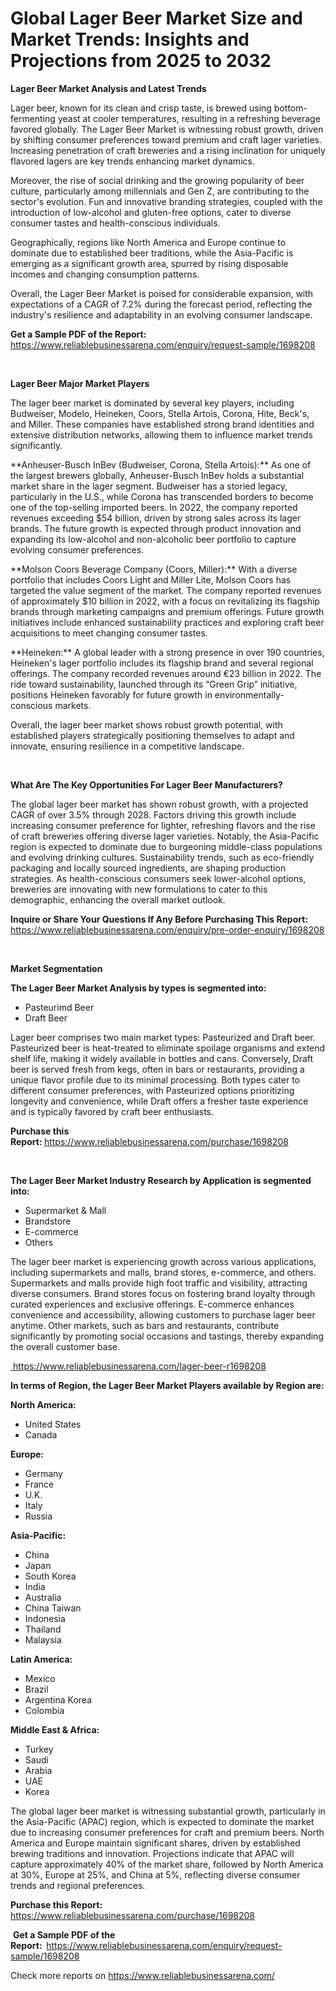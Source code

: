 <p><h1>Global Lager Beer Market Size and Market Trends: Insights and Projections from 2025 to 2032</h1></p><p><strong>Lager Beer Market Analysis and Latest Trends</strong></p>
<p><p>Lager beer, known for its clean and crisp taste, is brewed using bottom-fermenting yeast at cooler temperatures, resulting in a refreshing beverage favored globally. The Lager Beer Market is witnessing robust growth, driven by shifting consumer preferences toward premium and craft lager varieties. Increasing penetration of craft breweries and a rising inclination for uniquely flavored lagers are key trends enhancing market dynamics.</p><p>Moreover, the rise of social drinking and the growing popularity of beer culture, particularly among millennials and Gen Z, are contributing to the sector's evolution. Fun and innovative branding strategies, coupled with the introduction of low-alcohol and gluten-free options, cater to diverse consumer tastes and health-conscious individuals. </p><p>Geographically, regions like North America and Europe continue to dominate due to established beer traditions, while the Asia-Pacific is emerging as a significant growth area, spurred by rising disposable incomes and changing consumption patterns. </p><p>Overall, the Lager Beer Market is poised for considerable expansion, with expectations of a CAGR of 7.2% during the forecast period, reflecting the industry's resilience and adaptability in an evolving consumer landscape.</p></p>
<p><strong>Get a Sample PDF of the Report:&nbsp;</strong> <a href="https://www.reliablebusinessarena.com/enquiry/request-sample/1698208?utm_campaign=2039&utm_medium=2&utm_source=Github&utm_content=ia&utm_term=07042025&utm_id=lager-beer">https://www.reliablebusinessarena.com/enquiry/request-sample/1698208</a></p>
<p>&nbsp;</p>
<p><strong>Lager Beer Major Market Players</strong></p>
<p><p>The lager beer market is dominated by several key players, including Budweiser, Modelo, Heineken, Coors, Stella Artois, Corona, Hite, Beck's, and Miller. These companies have established strong brand identities and extensive distribution networks, allowing them to influence market trends significantly.</p><p>**Anheuser-Busch InBev (Budweiser, Corona, Stella Artois):** As one of the largest brewers globally, Anheuser-Busch InBev holds a substantial market share in the lager segment. Budweiser has a storied legacy, particularly in the U.S., while Corona has transcended borders to become one of the top-selling imported beers. In 2022, the company reported revenues exceeding $54 billion, driven by strong sales across its lager brands. The future growth is expected through product innovation and expanding its low-alcohol and non-alcoholic beer portfolio to capture evolving consumer preferences.</p><p>**Molson Coors Beverage Company (Coors, Miller):** With a diverse portfolio that includes Coors Light and Miller Lite, Molson Coors has targeted the value segment of the market. The company reported revenues of approximately $10 billion in 2022, with a focus on revitalizing its flagship brands through marketing campaigns and premium offerings. Future growth initiatives include enhanced sustainability practices and exploring craft beer acquisitions to meet changing consumer tastes.</p><p>**Heineken:** A global leader with a strong presence in over 190 countries, Heineken's lager portfolio includes its flagship brand and several regional offerings. The company recorded revenues around €23 billion in 2022. The ride toward sustainability, launched through its “Green Grip” initiative, positions Heineken favorably for future growth in environmentally-conscious markets.</p><p>Overall, the lager beer market shows robust growth potential, with established players strategically positioning themselves to adapt and innovate, ensuring resilience in a competitive landscape.</p></p>
<p>&nbsp;</p>
<p><strong>What Are The Key Opportunities For Lager Beer Manufacturers?</strong></p>
<p><p>The global lager beer market has shown robust growth, with a projected CAGR of over 3.5% through 2028. Factors driving this growth include increasing consumer preference for lighter, refreshing flavors and the rise of craft breweries offering diverse lager varieties. Notably, the Asia-Pacific region is expected to dominate due to burgeoning middle-class populations and evolving drinking cultures. Sustainability trends, such as eco-friendly packaging and locally sourced ingredients, are shaping production strategies. As health-conscious consumers seek lower-alcohol options, breweries are innovating with new formulations to cater to this demographic, enhancing the overall market outlook.</p></p>
<p><strong>Inquire or Share Your Questions If Any Before Purchasing This Report:</strong> <a href="https://www.reliablebusinessarena.com/enquiry/pre-order-enquiry/1698208?utm_campaign=2039&utm_medium=2&utm_source=Github&utm_content=ia&utm_term=07042025&utm_id=lager-beer">https://www.reliablebusinessarena.com/enquiry/pre-order-enquiry/1698208</a></p>
<p>&nbsp;</p>
<p><strong>Market Segmentation</strong></p>
<p><strong>The Lager Beer Market Analysis by types is segmented into:</strong></p>
<p><ul><li>Pasteurimd Beer</li><li>Draft Beer</li></ul></p>
<p><p>Lager beer comprises two main market types: Pasteurized and Draft beer. Pasteurized beer is heat-treated to eliminate spoilage organisms and extend shelf life, making it widely available in bottles and cans. Conversely, Draft beer is served fresh from kegs, often in bars or restaurants, providing a unique flavor profile due to its minimal processing. Both types cater to different consumer preferences, with Pasteurized options prioritizing longevity and convenience, while Draft offers a fresher taste experience and is typically favored by craft beer enthusiasts.</p></p>
<p><strong>Purchase this Report:&nbsp;</strong><a href="https://www.reliablebusinessarena.com/purchase/1698208?utm_campaign=2039&utm_medium=2&utm_source=Github&utm_content=ia&utm_term=07042025&utm_id=lager-beer">https://www.reliablebusinessarena.com/purchase/1698208</a></p>
<p>&nbsp;</p>
<p><strong>The Lager Beer Market Industry Research by Application is segmented into:</strong></p>
<p><ul><li>Supermarket & Mall</li><li>Brandstore</li><li>E-commerce</li><li>Others</li></ul></p>
<p><p>The lager beer market is experiencing growth across various applications, including supermarkets and malls, brand stores, e-commerce, and others. Supermarkets and malls provide high foot traffic and visibility, attracting diverse consumers. Brand stores focus on fostering brand loyalty through curated experiences and exclusive offerings. E-commerce enhances convenience and accessibility, allowing customers to purchase lager beer anytime. Other markets, such as bars and restaurants, contribute significantly by promoting social occasions and tastings, thereby expanding the overall customer base.</p></p>
<p><a href="https://www.reliablebusinessarena.com/lager-beer-r1698208?utm_campaign=2039&utm_medium=2&utm_source=Github&utm_content=ia&utm_term=07042025&utm_id=lager-beer">&nbsp;https://www.reliablebusinessarena.com/lager-beer-r1698208</a></p>
<p><strong>In terms of Region, the Lager Beer Market Players available by Region are:</strong></p>
<p>
    <p> <strong> North America: </strong>
        <ul>
            <li>United States</li>
            <li>Canada</li>
        </ul>
        </p> 
    <p> <strong> Europe: </strong>
        <ul>
            <li>Germany</li>
            <li>France</li>
            <li>U.K.</li>
            <li>Italy</li>
            <li>Russia</li>
        </ul>
        </p> 
    <p> <strong> Asia-Pacific: </strong>
        <ul>
            <li>China</li>
            <li>Japan</li>
            <li>South Korea</li>
            <li>India</li>
            <li>Australia</li>
            <li>China Taiwan</li>
            <li>Indonesia</li>
            <li>Thailand</li>
            <li>Malaysia</li>
        </ul>
        </p> 
    <p> <strong> Latin America: </strong>
        <ul>
            <li>Mexico</li>
            <li>Brazil</li>
            <li>Argentina Korea</li>
            <li>Colombia</li>
        </ul>
        </p> 
    <p> <strong> Middle East & Africa: </strong>
        <ul>
            <li>Turkey</li>
            <li>Saudi</li>
            <li>Arabia</li>
            <li>UAE</li>
            <li>Korea</li>
        </ul>
    </p>
    </p>
<p><p>The global lager beer market is witnessing substantial growth, particularly in the Asia-Pacific (APAC) region, which is expected to dominate the market due to increasing consumer preferences for craft and premium beers. North America and Europe maintain significant shares, driven by established brewing traditions and innovation. Projections indicate that APAC will capture approximately 40% of the market share, followed by North America at 30%, Europe at 25%, and China at 5%, reflecting diverse consumer trends and regional preferences.</p></p>
<p><strong>Purchase this Report: </strong><a href="https://www.reliablebusinessarena.com/purchase/1698208?utm_campaign=2039&utm_medium=2&utm_source=Github&utm_content=ia&utm_term=07042025&utm_id=lager-beer">https://www.reliablebusinessarena.com/purchase/1698208</a></p>
<p>&nbsp;<strong>Get a Sample PDF of the Report:&nbsp;&nbsp;</strong><a href="https://www.reliablebusinessarena.com/enquiry/request-sample/1698208?utm_campaign=2039&utm_medium=2&utm_source=Github&utm_content=ia&utm_term=07042025&utm_id=lager-beer">https://www.reliablebusinessarena.com/enquiry/request-sample/1698208</a></p>
<p><strong></strong></p>
<p>Check more reports on <a href="https://www.reliablebusinessarena.com/?utm_campaign=2039&utm_medium=2&utm_source=Github&utm_content=ia&utm_term=07042025&utm_id=lager-beer">https://www.reliablebusinessarena.com/</a></p>